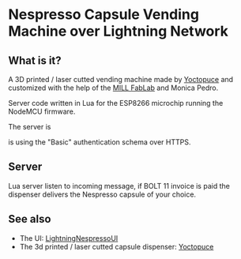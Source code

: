 # Nespresso Capsule Vending Machine over Lightning Network

## What is it?
A 3D printed / laser cutted vending machine made by [Yoctopuce](http://www.yoctopuce.com/EN/article/an-automatic-nespresso-capsule-dispenser)
and customized with the help of the [MILL FabLab](www.mill.pt) and Monica Pedro.

Server code written in Lua for the ESP8266 microchip running the NodeMCU firmware.

The server is 

is using the "Basic" authentication schema over HTTPS.



## Server
Lua server listen to incoming message, if BOLT 11 invoice is paid the dispenser delivers the Nespresso capsule of your choice.
  
  
## See also  
- The UI: [LightningNespressoUI](https://github.com/bitcoin-studio/LightningNespressoUI)
- The 3d printed / laser cutted capsule dispenser: [Yoctopuce](http://www.yoctopuce.com/EN/article/an-automatic-nespresso-capsule-dispenser)